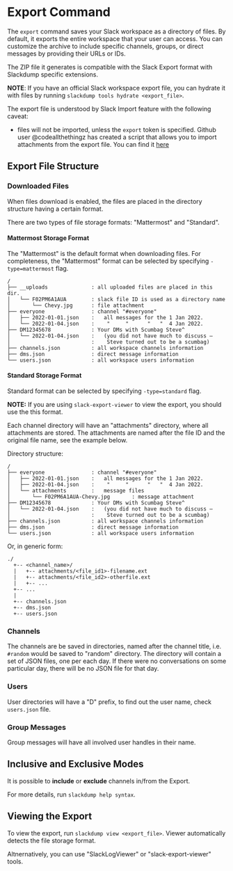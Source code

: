 # Export Command

The `export` command saves your Slack workspace as a directory of files.
By default, it exports the entire workspace that your user can access.
You can customize the archive to include specific channels, groups, or
direct messages by providing their URLs or IDs.

The ZIP file it generates is compatible with the Slack Export format with
Slackdump specific extensions.

__NOTE__: If you have an official Slack workspace export file, you can
hydrate it with files by running `slackdump tools hydrate <export_file>`.

The export file is understood by Slack Import feature with the following
caveat:
- files will not be imported, unless the `export` token is specified.
  Github user @codeallthethingz has created a script that allows you to
  import attachments from the export file.  You can find it
  [here](https://github.com/rusq/slackdump/issues/371)


## Export File Structure

### Downloaded Files

When files download is enabled, the files are placed in the directory
structure having a certain format.

There are two types of file storage formats: "Mattermost" and "Standard". 

#### Mattermost Storage Format

The "Mattermost" is the default format when downloading files.  For
completeness, the "Mattermost" format can be selected by specifying
`-type=mattermost` flag.


```plaintext
/
├── __uploads              : all uploaded files are placed in this dir.
│   └── F02PM6A1AUA        : slack file ID is used as a directory name
│       └── Chevy.jpg      : file attachment
├── everyone               : channel "#everyone"
│   ├── 2022-01-01.json    :   all messages for the 1 Jan 2022.
│   └── 2022-01-04.json    :    "     "      "   "  4 Jan 2022.
├── DM12345678             : Your DMs with Scumbag Steve^
│   └── 2022-01-04.json    :   (you did not have much to discuss —
│                          :    Steve turned out to be a scumbag)
├── channels.json          : all workspace channels information
├── dms.json               : direct message information
└── users.json             : all workspace users information
```

#### Standard Storage Format
Standard format can be selected by specifying `-type=standard` flag.

__NOTE:__ If you are using `slack-export-viewer` to view the export, you should
use the this format.

Each channel directory will have an "attachments" directory, where all
attachments are stored.  The attachments are named after the file ID and
the original file name, see the example below.

Directory structure:

```plaintext
/
├── everyone               : channel "#everyone"
│   ├── 2022-01-01.json    :   all messages for the 1 Jan 2022.
│   ├── 2022-01-04.json    :    "     "      "   "  4 Jan 2022.
│   └── attachments        :   message files
│       └── F02PM6A1AUA-Chevy.jpg       : message attachment
├── DM12345678             : Your DMs with Scumbag Steve^
│   └── 2022-01-04.json    :   (you did not have much to discuss —
│                          :    Steve turned out to be a scumbag)
├── channels.json          : all workspace channels information
├── dms.json               : direct message information
└── users.json             : all workspace users information
```

Or, in generic form:

```plaintext
./
  +-- <channel_name>/
  |   +-- attachments/<file_id1>-filename.ext
  |   +-- attachments/<file_id2>-otherfile.ext
  |   +-- ...
  +-- ...
  |
  +-- channels.json
  +-- dms.json
  +-- users.json
```

### Channels
The channels are be saved in directories, named after the channel title,
i.e. `#random` would be saved to "random" directory. The directory will
contain a set of JSON files, one per each day.  If there were no
conversations on some particular day, there will be no JSON file for that
day.

### Users
User directories will have a "D" prefix, to find out the user name, check
`users.json` file.

### Group Messages
Group messages will have all involved user handles in their name.

## Inclusive and Exclusive Modes

It is possible to **include** or **exclude** channels in/from the Export.

For more details, run `slackdump help syntax`.

## Viewing the Export

To view the export, run `slackdump view <export_file>`.  Viewer automatically
detects the file storage format.

Altnernatively, you can use "SlackLogViewer" or "slack-export-viewer" tools.


